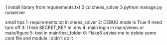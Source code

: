1 install library from requirements.txt
2 cd chees_solver 
3 python manage.py runserver 




small tips 
1: requirements.txt in chees_solver
2: DEBUG mode is True if need turn off
3: I hide SECRET_KEY in .env 
4: main login in main/views or main/figure 
5: test in main/test_folder
6: Flake8 advise me to delete some core file and module i didn`t do it 